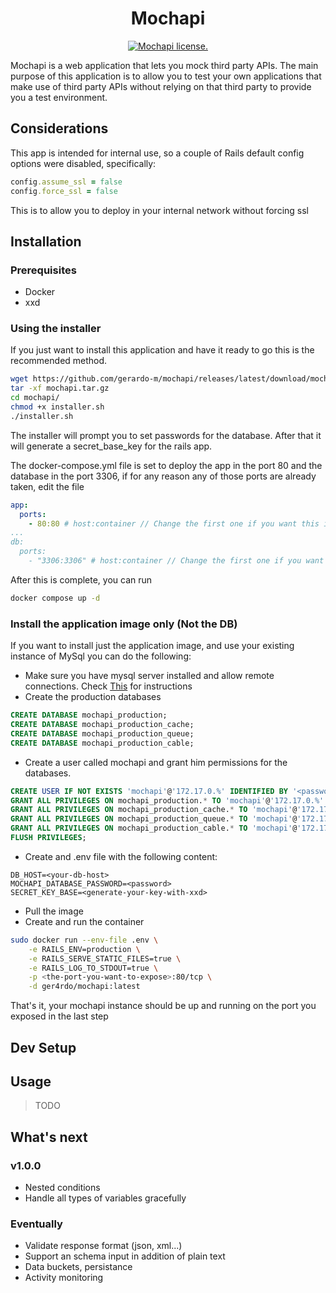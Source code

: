 <p align="center">
    <h1 align="center">Mochapi</h1>
    <p align="center">
      <a href="https://raw.githubusercontent.com/gerardo-m/mochapi/master/LICENSE">
        <img align="center" src="https://img.shields.io/github/license/gerardo-m/mochapi" alt="Mochapi license.">
      </a>
    </p>
</p>

Mochapi is a web application that lets you mock third party APIs. The main purpose
of this application is to allow you to test your own applications that make use of 
third party APIs without relying on that third party to provide you a test environment.

## Considerations

This app is intended for internal use, so a couple of Rails default config options were
disabled, specifically:

```ruby
config.assume_ssl = false
config.force_ssl = false
```

This is to allow you to deploy in your internal network without forcing ssl

## Installation

### Prerequisites

- Docker
- xxd

### Using the installer

If you just want to install this application and have it ready to go this is the
recommended method.

```bash
wget https://github.com/gerardo-m/mochapi/releases/latest/download/mochapi.tar.gz
tar -xf mochapi.tar.gz
cd mochapi/
chmod +x installer.sh
./installer.sh
```

The installer will prompt you to set passwords for the database. After that it will
generate a secret_base_key for the rails app.

The docker-compose.yml file is set to deploy the app in the port 80 and the 
database in the port 3306, if for any reason any of those ports are already 
taken, edit the file

```yml
app:
  ports:
    - 80:80 # host:container // Change the first one if you want this in a different port
...
db:
  ports:
    - "3306:3306" # host:container // Change the first one if you want the db in a different port
```

After this is complete, you can run

```bash
docker compose up -d
```

### Install the application image only (Not the DB)

If you want to install just the application image, and use your existing instance
of MySql you can do the following:

- Make sure you have mysql server installed and allow remote connections. Check 
[This](https://www.digitalocean.com/community/tutorials/how-to-allow-remote-access-to-mysql)
for instructions
- Create the production databases
```sql
CREATE DATABASE mochapi_production;
CREATE DATABASE mochapi_production_cache;
CREATE DATABASE mochapi_production_queue;
CREATE DATABASE mochapi_production_cable;
```
- Create a user called mochapi and grant him permissions for the databases.
```sql
CREATE USER IF NOT EXISTS 'mochapi'@'172.17.0.%' IDENTIFIED BY '<password>'; --172.17.0.0/16 is the default ip ranges for docker containers
GRANT ALL PRIVILEGES ON mochapi_production.* TO 'mochapi'@'172.17.0.%' WITH GRANT OPTION;
GRANT ALL PRIVILEGES ON mochapi_production_cache.* TO 'mochapi'@'172.17.0.%' WITH GRANT OPTION;
GRANT ALL PRIVILEGES ON mochapi_production_queue.* TO 'mochapi'@'172.17.0.%' WITH GRANT OPTION;
GRANT ALL PRIVILEGES ON mochapi_production_cable.* TO 'mochapi'@'172.17.0.%' WITH GRANT OPTION;
FLUSH PRIVILEGES;
```
- Create and .env file with the following content:
```env
DB_HOST=<your-db-host>
MOCHAPI_DATABASE_PASSWORD=<password>
SECRET_KEY_BASE=<generate-your-key-with-xxd>
```
- Pull the image
- Create and run the container
```bash
sudo docker run --env-file .env \
    -e RAILS_ENV=production \
    -e RAILS_SERVE_STATIC_FILES=true \
    -e RAILS_LOG_TO_STDOUT=true \
    -p <the-port-you-want-to-expose>:80/tcp \
    -d ger4rdo/mochapi:latest
```

That's it, your mochapi instance should be up and running on the port you exposed in the last step

## Dev Setup

## Usage

> TODO

## What's next

### v1.0.0

- Nested conditions
- Handle all types of variables gracefully

### Eventually

- Validate response format (json, xml...)
- Support an schema input in addition of plain text
- Data buckets, persistance
- Activity monitoring